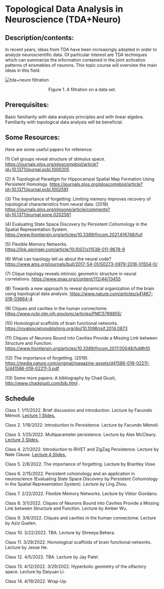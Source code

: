 # Topological Data Analysis in Neuroscience (TDA+Neuro)

## Description/contents: 
In recent years, ideas from TDA have been increasingly adopted in order to analyze neuroscientific data. Of particular interest are TDA techniques which can summarize the information contained in the joint activation patterns of ensmebles of neurons. This topic course will overview the main ideas in this field.


![tda+neuro filtration](https://user-images.githubusercontent.com/25011329/148897433-121fe6ab-641a-4533-aa68-bb9960de86f0.png)


<p align = "center">
Figure 1. A filtration on a data set.
</p>

## Prerequisites: 
Basic familiarity with data analysis principles and with linear algebra. Familiarity with topological data analysis will be beneficial.

## Some Resources: 
Here are some useful papers for reference:

(1) Cell groups reveal structure of stimulus space. https://journals.plos.org/ploscompbiol/article?id=10.1371/journal.pcbi.1000205 

(2) A Topological Paradigm for Hippocampal Spatial Map Formation Using Persistent Homology. https://journals.plos.org/ploscompbiol/article?id=10.1371/journal.pcbi.1002581

(3) The importance of forgetting: Limiting memory improves recovery of topological characteristics from neural data. (2018) https://journals.plos.org/plosone/article/comments?id=10.1371/journal.pone.0202561

(4) Evaluating State Space Discovery by Persistent Cohomology in the Spatial Representation System. https://www.frontiersin.org/articles/10.3389/fncom.2021.616748/full

(5) Flexible Memory Networks. https://link.springer.com/article/10.1007/s11538-011-9678-9

(6) What can topology tell us about the neural code? https://www.ams.org/journals/bull/2017-54-01/S0273-0979-2016-01554-0/

(7) Clique topology reveals intrinsic geometric structure in neural correlations. https://www.pnas.org/content/112/44/13455 

(8) Towards a new approach to reveal dynamical organization of the brain using topological data analysis. https://www.nature.com/articles/s41467-018-03664-4

(9) Cliques and cavities in the human connectome. https://www.ncbi.nlm.nih.gov/pmc/articles/PMC5769855/

(10)  Homological scaffolds of brain functional networks. https://royalsocietypublishing.org/doi/10.1098/rsif.2014.0873

(11) Cliques of Neurons Bound into Cavities Provide a Missing Link between Structure and Function. https://www.frontiersin.org/articles/10.3389/fncom.2017.00048/full#h10


(12) The importance of forgetting. (2019). https://media.nature.com/original/magazine-assets/d41586-019-02211-5/d41586-019-02211-5.pdf

(13) Some more papers: A bibliography by Chad Giusti, http://www.chadgiusti.com/bib.html .



## Schedule

Class 1. 1/11/2022. Brief discussion and introduction. Lecture by Facundo Mémoli. [Lecture 1 Slides.](https://github.com/ndag/TDA-and-Neuro/blob/main/Lecture%201%201-11-2022.pdf)

Class 2. 1/18/2022. Introduction to Persistence. Lecture by Facundo Mémoli.

Class 3. 1/25/2022. Multiparameter persistence. Lecture by Alex McCleary. [Lecture 3 Slides.](https://github.com/ndag/TDA-and-Neuro/blob/main/Lecture%203%201-25-2022.pdf)

Class 4. 2/1/2022. Introduction to RIVET and ZigZag Persistence. Lecture by Nate Clause. [Lecture 4 Slides.](https://github.com/ndag/TDA-and-Neuro/tree/main/Lecture%204%202-1-2022)

Class 5. 2/8/2022. The importance of forgetting. Lecture by Brantley Vose.

Class 6. 2/15/2022. Persistent cohomology and an application in neuroscience (Evaluating State Space Discovery by Persistent Cohomology in the Spatial Representation System). Lecture by Ling Zhou.

Class 7. 2/22/2022. Flexible Memory Networks. Lecture by Viktor Giordano.

Class 8. 3/1/2022. Cliques of Neurons Bound into Cavities Provide a Missing Link between Structure and Function. Lecture by Amber Wu.

Class 9. 3/8/2022. Cliques and cavities in the human connectome. Lecture by Aziz Guelen.

Class 10. 3/22/2022. TBA. Lecture by Shreeya Behera.

Class 11. 3/29/2022. Homological scaffolds of brain functional networks. Lecture by Jesse He.

Class 12. 4/5/2022. TBA. Lecture by Jay Patel.

Class 13. 4/12/2022. 3/29/2022. Hyperbolic geometry of the olfactory space. Lecture by Daiyuan Li. 

Class 14. 4/19/2022. Wrap-Up.
